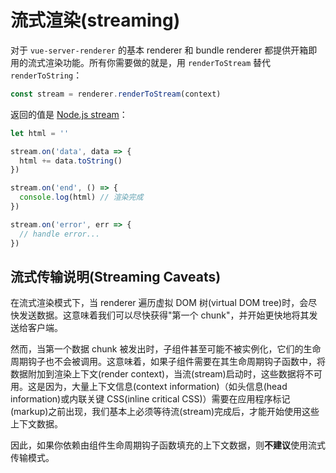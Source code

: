 # 流式渲染(streaming)

对于 `vue-server-renderer` 的基本 renderer 和 bundle renderer 都提供开箱即用的流式渲染功能。所有你需要做的就是，用 `renderToStream` 替代 `renderToString`：

``` js
const stream = renderer.renderToStream(context)
```

返回的值是 [Node.js stream](https://nodejs.org/api/stream.html)：

``` js
let html = ''

stream.on('data', data => {
  html += data.toString()
})

stream.on('end', () => {
  console.log(html) // 渲染完成
})

stream.on('error', err => {
  // handle error...
})
```

## 流式传输说明(Streaming Caveats)

在流式渲染模式下，当 renderer 遍历虚拟 DOM 树(virtual DOM tree)时，会尽快发送数据。这意味着我们可以尽快获得"第一个 chunk"，并开始更快地将其发送给客户端。

然而，当第一个数据 chunk 被发出时，子组件甚至可能不被实例化，它们的生命周期钩子也不会被调用。这意味着，如果子组件需要在其生命周期钩子函数中，将数据附加到渲染上下文(render context)，当流(stream)启动时，这些数据将不可用。这是因为，大量上下文信息(context information)（如头信息(head information)或内联关键 CSS(inline critical CSS)）需要在应用程序标记(markup)之前出现，我们基本上必须等待流(stream)完成后，才能开始使用这些上下文数据。

因此，如果你依赖由组件生命周期钩子函数填充的上下文数据，则**不建议**使用流式传输模式。
